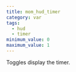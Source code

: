 ```yaml
---
title: mom_hud_timer
category: var
tags:
  - hud
  - timer
minimum_value: 0
maximum_value: 1
---
```


Toggles display the timer.